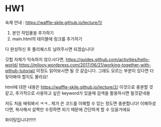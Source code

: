 # HW1

숙제 안내 : https://waffle-skile.github.io/lecture/1/

1. 본인 작업물을 추가하기
2. main.html의 테이블에 링크를 추가하기

다 완성하신 후 풀리퀘스트 날려주시면 되겠습니다!

깃헙 자체가 익숙하지 않으시다면,
https://guides.github.com/activities/hello-world/
https://milooy.wordpress.com/2017/06/21/working-together-with-github-tutorial/
이정도 읽어보시면 될 것 같습니다. 그래도 모르는 부분이 있다면 더 찾아봐야 할지도 몰라요!

html에 대한 내용은 https://waffle-skile.github.io/lecture/2/
이것으로 충분할 것 같고, 추가적으로 사용하고 싶은 keyword가 있을때 검색을 활용하시면 될것같네용

저도 처음 배워봐서 ㅋㅋ.. 제가 쓴 코드를 이해할 수 있는 정도면 충분합니다! 이해하셨다면, 복사해서 살짝만 수정하면 되기 때문에 간단하게 할 수 있을거에요

화이팅입니다!!!!!!
